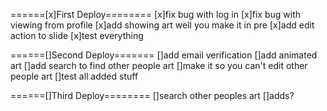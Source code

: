 ======[x]First Deploy========
[x]fix bug with log in
[x]fix bug with viewing from profile
[x]add showing art well you make it in pre
[x]add edit action to slide
[x]test everything

======[]Second Deploy=======
[]add email verification
[]add animated art
[]add search to find other people art
[]make it so you can't edit other people art
[]test all added stuff

======[]Third Deploy========
[]search other peoples art
[]adds?